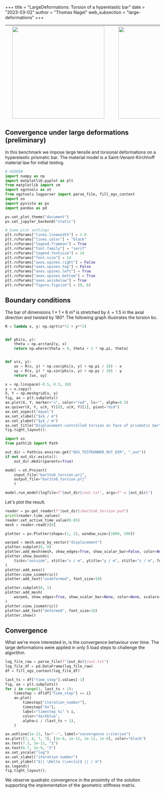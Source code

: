+++
title = "LargeDeformations: Torsion of a hyperelastic bar"
date = "2023-03-02"
author = "Thomas Nagel"
web_subsection = "large-deformations"
+++


|<div style="width:330px"><img src="https://www.ufz.de/static/custom/weblayout/DefaultInternetLayout/img/logos/ufz_transparent_de_blue.png" width="300"/></div>|<div style="width:330px"><img src="https://discourse.opengeosys.org/uploads/default/original/1X/a288c27cc8f73e6830ad98b8729637a260ce3490.png" width="300"/></div>|<div style="width:330px"><img src="https://upload.wikimedia.org/wikipedia/commons/e/e8/TUBAF_Logo.svg" width="300"/></div>|
|---|---|--:|

## Convergence under large deformations (preliminary)

In this benchmark we impose large tensile and torsional deformations on a
hyperelastic prismatic bar.
The material model is a Saint-Venant-Kirchhoff material law for initial testing.

```python jupyter={"source_hidden": true}
# HIDDEN
import numpy as np
import matplotlib.pyplot as plt
from matplotlib import cm
import ogstools as ot
from ogstools.logparser import parse_file, fill_ogs_context
import os
import pyvista as pv
import pandas as pd

pv.set_plot_theme("document")
pv.set_jupyter_backend("static")

# Some plot settings
plt.rcParams["lines.linewidth"] = 2.0
plt.rcParams["lines.color"] = "black"
plt.rcParams["legend.frameon"] = True
plt.rcParams["font.family"] = "serif"
plt.rcParams["legend.fontsize"] = 14
plt.rcParams["font.size"] = 14
plt.rcParams["axes.spines.right"] = False
plt.rcParams["axes.spines.top"] = False
plt.rcParams["axes.spines.left"] = True
plt.rcParams["axes.spines.bottom"] = True
plt.rcParams["axes.axisbelow"] = True
plt.rcParams["figure.figsize"] = (8, 6)
```

## Boundary conditions

The bar of dimensions $1 \times 1 \times 6$ m³ is stretched by $\lambda = 1.5$
in the axial direction and twisted by 180°.
The following graph illustrates the torsion bc.

```python jupyter={"source_hidden": true}
R = lambda x, y: np.sqrt(x**2 + y**2)


def phi(x, y):
    theta = np.arctan2(y, x)
    return np.where(theta < 0, theta + 2 * np.pi, theta)


def u(x, y):
    ux = R(x, y) * np.cos(phi(x, y) + np.pi / 20) - x
    uy = R(x, y) * np.sin(phi(x, y) + np.pi / 20) - y
    return [ux, uy]
```

```python jupyter={"source_hidden": true}
x = np.linspace(-0.5, 0.5, 10)
y = x.copy()
X, Y = np.meshgrid(x, y)
fig, ax = plt.subplots()
ax.plot(X, Y, marker="s", color="red", ls="", alpha=0.5)
ax.quiver(X, Y, u(X, Y)[0], u(X, Y)[1], pivot="mid")
ax.set_aspect("equal")
ax.set_xlabel("$x$ / m")
ax.set_ylabel("$y$ / m")
ax.set_title("Displacement-controlled torsion on face of prismatic bar")
fig.tight_layout();
```

```python jupyter={"source_hidden": true}
import os
from pathlib import Path

out_dir = Path(os.environ.get("OGS_TESTRUNNER_OUT_DIR", "_out"))
if not out_dir.exists():
    out_dir.mkdir(parents=True)
```

```python jupyter={"source_hidden": true}
model = ot.Project(
    input_file="bar1to6_torsion.prj",
    output_file="bar1to6_torsion.prj"
    )
```

```python jupyter={"source_hidden": true}
model.run_model(logfile=f"{out_dir}/out.txt", args=f"-o {out_dir}")
```

Let's plot the result.

```python jupyter={"source_hidden": true}
reader = pv.get_reader(f"{out_dir}/bar1to6_torsion.pvd")
print(reader.time_values)
reader.set_active_time_value(0.05)
mesh = reader.read()[0]
```

```python jupyter={"source_hidden": true}
plotter = pv.Plotter(shape=(1, 2), window_size=[1000, 500])

warped = mesh.warp_by_vector("displacement")
plotter.subplot(0, 0)
plotter.add_mesh(mesh, show_edges=True, show_scalar_bar=False, color=None, scalars=None)
plotter.show_bounds(
    ticks="outside", xtitle="x / m", ytitle="y / m", ztitle="z / m", font_size=10
)
plotter.add_axes()
plotter.view_isometric()
plotter.add_text("undeformed", font_size=10)

plotter.subplot(0, 1)
plotter.add_mesh(
    warped, show_edges=True, show_scalar_bar=None, color=None, scalars="displacement"
)
plotter.view_isometric()
plotter.add_text("deformed", font_size=10)
plotter.show()
```

## Convergence

What we're more interested in, is the convergence behaviour over time.
The large deformations were applied in only 5 load steps to challenge the
algorithm.

```python jupyter={"source_hidden": true}
log_file_raw = parse_file(f"{out_dir}/out.txt")
log_file_df = pd.DataFrame(log_file_raw)
df = fill_ogs_context(log_file_df)
```

```python jupyter={"source_hidden": true}
last_ts = df["time_step"].values[-1]
fig, ax = plt.subplots()
for i in range(1, last_ts + 1):
    timestep = df[df["time_step"] == i]
    ax.plot(
        timestep["iteration_number"],
        timestep["dx"],
        label="timestep %i" % i,
        color="darkblue",
        alpha=i / (last_ts + 1),
    )

ax.axhline(1e-13, ls="--", label="convergence criterion")
ax.plot([7, 8, 7, 7], [1e-6, 1e-12, 1e-12, 1e-6], color="black")
ax.text(7.3, 2e-12, "1")
ax.text(6.7, 1e-9, "2")
ax.set_yscale("log")
ax.set_xlabel("iteration number")
ax.set_ylabel("$|| \Delta \\vec{u}$ || / m")
ax.legend()
fig.tight_layout();
```

We observe quadratic convergence in the proximity of the solution supporting the
implementation of the geometric stiffness matrix.
